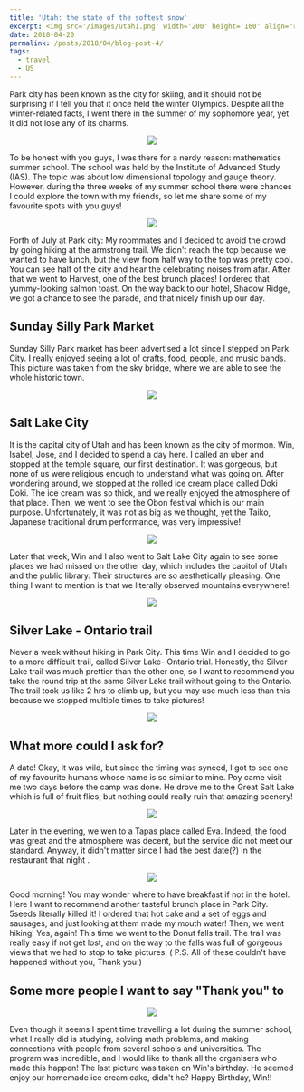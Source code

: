 ```yaml
---
title: 'Utah: the state of the softest snow'
excerpt: <img src='/images/utah1.png' width='200' height='160' align="right" hspace="20"> Park city has been known as the city for skiing, and it should not be surprising if I tell you that it once held the winter Olympics. Despite all the winter-related facts, I went there in the summer of my sophomore year, yet it did not lose any of its charms. To be honest with you guys, I was there for a nerdy reason: mathematics summer school. 
date: 2018-04-20
permalink: /posts/2018/04/blog-post-4/
tags:
  - travel
  - US
---
```



Park city has been known as the city for skiing, and it should not be surprising if I tell you that it once held the winter Olympics. Despite all the winter-related facts, I went there in the summer of my sophomore year, yet it did not lose any of its charms. 


<p align="center">
  <img src="/images/utah1.png">
</p>


To be honest with you guys, I was there for a nerdy reason: mathematics summer school. The school was held by the Institute of Advanced Study (IAS). The topic was about low dimensional topology and gauge theory. However, during the three weeks of my summer school there were chances I could explore the town with my friends, so let me share some of my favourite spots with you guys!

<p align="center">
  <img src="/images/utah2.png">
</p>


Forth of July at Park city: My roommates and I decided to avoid the crowd by going hiking at the armstrong trail. We didn't reach the top because we wanted to have lunch, but the view from half way to the top was pretty cool. You can see half of the city and hear the celebrating noises from afar.  After that we went to Harvest, one of the best brunch places! I ordered that yummy-looking salmon toast. On the way back to our hotel, Shadow Ridge, we got a chance to see the parade, and that nicely finish up our day. 



Sunday Silly Park Market
--- 

Sunday Silly Park market has been advertised a lot since I stepped on Park City. I really enjoyed seeing a lot of crafts, food, people, and music bands. This picture was taken from the sky bridge, where we are able to see the whole historic town. 

<p align="center">
  <img src="/images/utah3.png">
</p>


Salt Lake City 
---

It is the capital city of Utah and has been known as the city of mormon. Win, Isabel, Jose, and I decided to spend a day here. I called an uber and stopped at the temple square, our first destination. It was gorgeous, but none of us were religious enough to understand what was going on. After wondering around, we stopped at the rolled ice cream place called Doki Doki. The ice cream was so thick, and we really enjoyed the atmosphere of that place. Then, we went to see the Obon festival which is our main purpose. Unfortunately, it was not as big as we thought, yet the Taiko, Japanese traditional drum performance, was very impressive!  


<p align="center">
  <img src="/images/utah4.png">
</p>

Later that week, Win and I also went to Salt Lake City again to see some places we had missed on the other day, which includes the capitol of Utah and the public library. Their structures are so aesthetically pleasing. One thing I want to mention is that we literally observed mountains everywhere! 

<p align="center">
  <img src="/images/utah5.png">
</p>


Silver Lake - Ontario trail 
---

Never a week without hiking in Park City. This time Win and I decided to go to a more difficult trail, called Silver Lake- Ontario trial. Honestly, the Silver Lake trail was much prettier than the other one, so I want to recommend you take the round trip at the same Silver Lake trail without going to the Ontario. The trail took us like 2 hrs to climb up, but you may use much less than this because we stopped multiple times to take pictures! 


<p align="center">
  <img src="/images/utah6.png">
</p>



What more could I ask for? 
---


A date! Okay, it was wild, but since the timing was synced, I got to see one of my favourite humans whose name is so similar to mine. Poy came visit me two days before the camp was done. He drove me to the Great Salt Lake which is full of fruit flies, but nothing could really ruin that amazing scenery! 

<p align="center">
  <img src="/images/utah7.png">
</p>

Later in the evening, we wen to a Tapas place called Eva. Indeed, the food was great and the atmosphere was decent, but the service did not meet our standard. Anyway, it didn't matter since I had the best date(?) in the restaurant that night .

<p align="center">
  <img src="/images/utah8.png">
</p>

Good morning! You may wonder where to have breakfast if not in the hotel. Here I want to recommend another tasteful brunch place in Park City. 5seeds literally killed it! I ordered that hot cake and a set of eggs and sausages, and just looking at them made my mouth water! Then, we went hiking! Yes, again! This time we went to the Donut falls trail. The trail was really easy if not get lost, and on the way to the falls was full of gorgeous views that we had to stop to take pictures. ( P.S. All of these couldn't have happened without you, Thank you:) 



Some more people I want to say "Thank you" to
---

<p align="center">
  <img src="/images/utah9.png">
</p>


Even though it seems I spent time travelling a lot during the summer school, what I really did is studying, solving math problems, and making connections with people from several schools and universities. The program was incredible, and I would like to thank all the organisers who made this happen!  The last picture was taken on Win's birthday. He seemed enjoy our homemade ice cream cake, didn't he? Happy Birthday, Win!!
